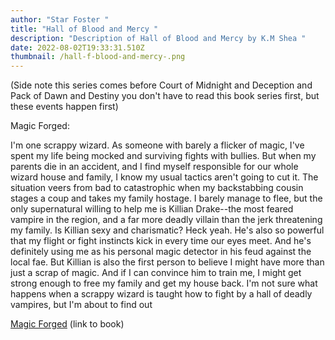 ```yaml
---
author: "Star Foster "
title: "Hall of Blood and Mercy "
description: "Description of Hall of Blood and Mercy by K.M Shea "
date: 2022-08-02T19:33:31.510Z
thumbnail: /hall-f-blood-and-mercy-.png
---
```

(Side note this series comes before Court of Midnight and Deception and Pack of Dawn and Destiny you don't have to read this book series first, but these events happen first)

Magic Forged: 

I'm one scrappy wizard. As someone with barely a flicker of magic, I've spent my life being mocked and surviving fights with bullies. But when my parents die in an accident, and I find myself responsible for our whole wizard house and family, I know my usual tactics aren't going to cut it. The situation veers from bad to catastrophic when my backstabbing cousin stages a coup and takes my family hostage. I barely manage to flee, but the only supernatural willing to help me is Killian Drake--the most feared vampire in the region, and a far more deadly villain than the jerk threatening my family. Is Killian sexy and charismatic? Heck yeah. He's also so powerful that my flight or fight instincts kick in every time our eyes meet. And he's definitely using me as his personal magic detector in his feud against the local fae. But Killian is also the first person to believe I might have more than just a scrap of magic. And if I can convince him to train me, I might get strong enough to free my family and get my house back. I'm not sure what happens when a scrappy wizard is taught how to fight by a hall of deadly vampires, but I'm about to find out[](https://www.goodreads.com/book/show/51804106-magic-forged)

[Magic Forged](https://www.goodreads.com/book/show/51804106-magic-forged) (link to book)